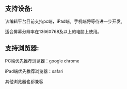 ## 支持设备:

该编辑平台目前支持pc端，iPad端。手机端将等待进一步开发。

适合屏幕分辨率在1366X768及以上的电脑上使用。

## 支持浏览器:

PC端优先推荐浏览器：google chrome

iPad端优先推荐浏览器：safari

其他浏览器也都兼容

